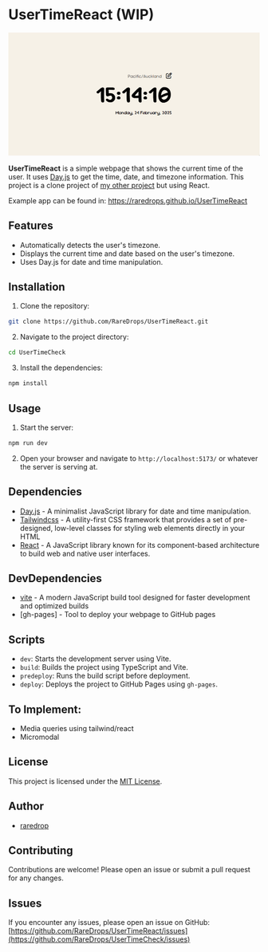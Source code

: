 # UserTimeReact (WIP)

![demo.gif](https://raw.githubusercontent.com/RareDrops/UserTimeCheck/refs/heads/master/.github/images/demo.gif)

**UserTimeReact** is a simple webpage that shows the current time of the user. It uses [Day.js](https://day.js.org/) to get the time, date, and timezone information. This project is a clone project of [my other project](https://github.com/RareDrops/UserTimeCheck) but using React.

Example app can be found in: https://raredrops.github.io/UserTimeReact

## Features

- Automatically detects the user's timezone.
- Displays the current time and date based on the user's timezone.
- Uses Day.js for date and time manipulation.

## Installation

1. Clone the repository:

```bash
git clone https://github.com/RareDrops/UserTimeReact.git
```

2. Navigate to the project directory:

```bash
cd UserTimeCheck
```

3. Install the dependencies:

```bash
npm install
```

## Usage

1. Start the server:

```bash
npm run dev
```

2. Open your browser and navigate to `http://localhost:5173/` or whatever the server is serving at.

## Dependencies

- [Day.js](https://day.js.org/) - A minimalist JavaScript library for date and time manipulation.
- [Tailwindcss](https://tailwindcss.com/) - A utility-first CSS framework that provides a set of pre-designed, low-level classes for styling web elements directly in your HTML
- [React](https://react.dev/) - A JavaScript library known for its component-based architecture to build web and native user interfaces.

## DevDependencies

- [vite](https://vite.dev/) - A modern JavaScript build tool designed for faster development and optimized builds
- [gh-pages] - Tool to deploy your webpage to GitHub pages

## Scripts

- `dev`: Starts the development server using Vite.
- `build`: Builds the project using TypeScript and Vite.
- `predeploy`: Runs the build script before deployment.
- `deploy`: Deploys the project to GitHub Pages using `gh-pages`.

## To Implement:
- Media queries using tailwind/react
- Micromodal

## License

This project is licensed under the [MIT License](https://github.com/RareDrops/UserTimeCheck/blob/master/LICENSE).

## Author

- [raredrop](https://github.com/RareDrops)

## Contributing

Contributions are welcome! Please open an issue or submit a pull request for any changes.

## Issues

If you encounter any issues, please open an issue on GitHub: [https://github.com/RareDrops/UserTimeReact/issues](https://github.com/RareDrops/UserTimeCheck/issues)
